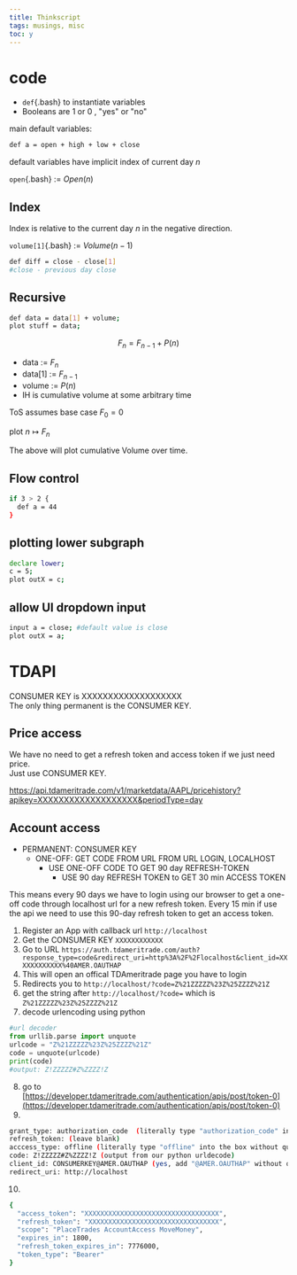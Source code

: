 ```yaml
---
title: Thinkscript
tags: musings, misc
toc: y
---
```


# code

* `def`{.bash} to instantiate variables
* Booleans are 1 or 0 , "yes" or "no" 


main default variables:

```bash
def a = open + high + low + close 
```
default variables have implicit index of current day $n$  

`open`{.bash} := $Open(n)$


## Index

Index is relative to the current day $n$ in the negative direction.    
  
`volume[1]`{.bash} := $Volume(n-1)$

```bash
def diff = close - close[1]
#close - previous day close
```

## Recursive

```bash
def data = data[1] + volume;
plot stuff = data;
```

$$ F_n = F_{n-1} + P(n) $$

* data := $F_n$
* data[1] := $F_{n-1}$
* volume := $P(n)$
* IH is cumulative volume at some arbitrary time

ToS assumes base case $F_0=0$

plot $n \mapsto F_n$  

The above will plot cumulative Volume over time. 

## Flow control

```bash
if 3 > 2 {
  def a = 44 
}
```

## plotting lower subgraph

```bash
declare lower;
c = 5;
plot outX = c;
```

## allow UI dropdown input

```bash
input a = close; #default value is close
plot outX = a;
```

# TDAPI

CONSUMER KEY is XXXXXXXXXXXXXXXXXXX  
The only thing permanent is the CONSUMER KEY.

## Price access 

We have no need to get a refresh token and access token if we just need price.  
Just use CONSUMER KEY.

https://api.tdameritrade.com/v1/marketdata/AAPL/pricehistory?apikey=XXXXXXXXXXXXXXXXXXX&periodType=day

## Account access


* PERMANENT: CONSUMER KEY 
  * ONE-OFF: GET CODE FROM URL FROM URL LOGIN, LOCALHOST 
    * USE ONE-OFF CODE TO GET 90 day REFRESH-TOKEN
      * USE 90 day REFRESH TOKEN to GET 30 min ACCESS TOKEN 

This means every 90 days we have to login using our browser to get a one-off code through localhost url for a new refresh token. Every 15 min if use the api we need to use this 90-day refresh token to get an access token.

1. Register an App with callback url `http://localhost`
2. Get the CONSUMER KEY `XXXXXXXXXXXX`
3. Go to URL `https://auth.tdameritrade.com/auth?response_type=code&redirect_uri=http%3A%2F%2Flocalhost&client_id=XXXXXXXXXXXX%40AMER.OAUTHAP`
4. This will open an offical TDAmeritrade page you have to login
5. Redirects you to `http://localhost/?code=Z%21ZZZZZ%23Z%25ZZZZ%21Z`
6. get the string after `http://localhost/?code=` which is `Z%21ZZZZZ%23Z%25ZZZZ%21Z`
7. decode urlencoding using python

```python
#url decoder
from urllib.parse import unquote
urlcode = "Z%21ZZZZZ%23Z%25ZZZZ%21Z"
code = unquote(urlcode)
print(code)
#output: Z!ZZZZZ#Z%ZZZZ!Z
```

8. go to [https://developer.tdameritrade.com/authentication/apis/post/token-0](https://developer.tdameritrade.com/authentication/apis/post/token-0)
9. 

```bash
grant_type: authorization_code  (literally type "authorization_code" into the box without quotes)
refresh_token: (leave blank)
acccess_type: offline (literally type "offline" into the box without quotes)
code: Z!ZZZZZ#Z%ZZZZ!Z (output from our python urldecode)
client_id: CONSUMERKEY@AMER.OAUTHAP (yes, add "@AMER.OAUTHAP" without quotes)
redirect_uri: http://localhost
```

10. 



```bash
{
  "access_token": "XXXXXXXXXXXXXXXXXXXXXXXXXXXXXXXXXX",
  "refresh_token": "XXXXXXXXXXXXXXXXXXXXXXXXXXXXXXXXX",
  "scope": "PlaceTrades AccountAccess MoveMoney",
  "expires_in": 1800,
  "refresh_token_expires_in": 7776000,
  "token_type": "Bearer"
}
```